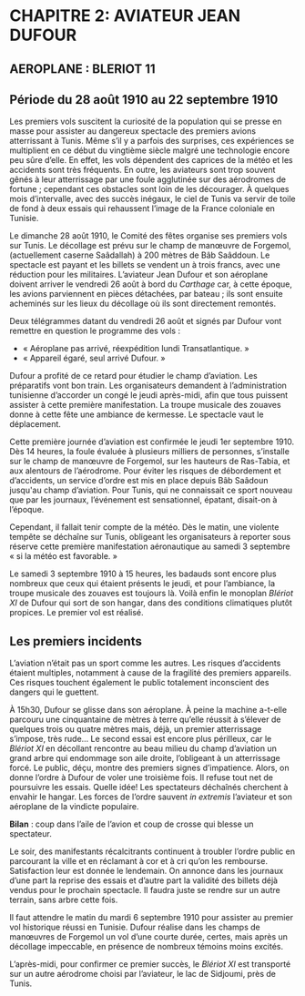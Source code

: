 # CHAPITRE 2:  AVIATEUR JEAN DUFOUR  
## AEROPLANE : BLERIOT 11  
## Période du 28 août 1910 au 22 septembre 1910  

Les premiers vols suscitent la curiosité de la population qui se presse en masse pour assister au dangereux spectacle des premiers avions atterrissant à Tunis. Même s’il y a parfois des surprises, ces expériences se multiplient en ce début du vingtième siècle malgré une technologie encore peu sûre d’elle. En effet, les vols dépendent des caprices de la météo et les accidents sont très fréquents. En outre, les aviateurs sont trop souvent gênés à leur atterrissage par une foule agglutinée sur des aérodromes de fortune ; cependant ces obstacles sont loin de les décourager. À quelques mois d’intervalle, avec des succès inégaux, le ciel de Tunis va servir de toile de fond à deux essais qui rehaussent l’image de la France coloniale en Tunisie.  

Le dimanche 28 août 1910, le Comité des fêtes organise ses premiers vols sur Tunis. Le décollage est prévu sur le champ de manœuvre de Forgemol, (actuellement caserne Saâdallah) à 200 mètres de Bâb Saâddoun. Le spectacle est payant et les billets se vendent un à trois francs, avec une réduction pour les militaires. L’aviateur Jean Dufour et son aéroplane doivent arriver le vendredi 26 août à bord du *Carthage* car, à cette époque, les avions parviennent en pièces détachées, par bateau ; ils sont ensuite acheminés sur les lieux du décollage où ils sont directement remontés.  

Deux télégrammes datant du vendredi 26 août et signés par Dufour vont remettre en question le programme des vols :  
- « Aéroplane pas arrivé, réexpédition lundi Transatlantique. »  
- « Appareil égaré, seul arrivé Dufour. »  

Dufour a profité de ce retard pour étudier le champ d’aviation. Les préparatifs vont bon train. Les organisateurs demandent à l’administration tunisienne d’accorder un congé le jeudi après-midi, afin que tous puissent assister à cette première manifestation. La troupe musicale des zouaves donne à cette fête une ambiance de kermesse. Le spectacle vaut le déplacement.  

Cette première journée d’aviation est confirmée le jeudi 1er septembre 1910. Dès 14 heures, la foule évaluée à plusieurs milliers de personnes, s’installe sur le champ de manœuvre de Forgemol, sur les hauteurs de Ras-Tabia, et aux alentours de l’aérodrome. Pour éviter les risques de débordement et d’accidents, un service d’ordre est mis en place depuis Bâb Saâdoun jusqu'au champ d’aviation. Pour Tunis, qui ne connaissait ce sport nouveau que par les journaux, l’événement est sensationnel, épatant, disait-on à l’époque.  

Cependant, il fallait tenir compte de la météo. Dès le matin, une violente tempête se déchaîne sur Tunis, obligeant les organisateurs à reporter sous réserve cette première manifestation aéronautique au samedi 3 septembre « si la météo est favorable. »  

Le samedi 3 septembre 1910 à 15 heures, les badauds sont encore plus nombreux que ceux qui étaient présents le jeudi, et pour l’ambiance, la troupe musicale des zouaves est toujours là. Voilà enfin le monoplan *Blériot XI* de Dufour qui sort de son hangar, dans des conditions climatiques plutôt propices. Le premier vol est réalisé.  

## Les premiers incidents  

L’aviation n’était pas un sport comme les autres. Les risques d’accidents étaient multiples, notamment à cause de la fragilité des premiers appareils. Ces risques touchent également le public totalement inconscient des dangers qui le guettent.  

À 15h30, Dufour se glisse dans son aéroplane. À peine la machine a-t-elle parcouru une cinquantaine de mètres à terre qu’elle réussit à s’élever de quelques trois ou quatre mètres mais, déjà, un premier atterrissage s’impose, très rude… Le second essai est encore plus périlleux, car le *Blériot XI* en décollant rencontre au beau milieu du champ d’aviation un grand arbre qui endommage son aile droite, l’obligeant à un atterrissage forcé. Le public, déçu, montre des premiers signes d’impatience. Alors, on donne l’ordre à Dufour de voler une troisième fois. Il refuse tout net de poursuivre les essais. Quelle idée! Les spectateurs déchaînés cherchent à envahir le hangar. Les forces de l’ordre sauvent *in extremis* l’aviateur et son aéroplane de la vindicte populaire.  

**Bilan** : coup dans l’aile de l’avion et coup de crosse qui blesse un spectateur.  

Le soir, des manifestants récalcitrants continuent à troubler l’ordre public en parcourant la ville et en réclamant à cor et à cri qu’on les rembourse. Satisfaction leur est donnée le lendemain. On annonce dans les journaux d’une part la reprise des essais et d’autre part la validité des billets déjà vendus pour le prochain spectacle. Il faudra juste se rendre sur un autre terrain, sans arbre cette fois.  

Il faut attendre le matin du mardi 6 septembre 1910 pour assister au premier vol historique réussi en Tunisie. Dufour réalise dans les champs de manœuvres de Forgemol un vol d’une courte durée, certes, mais après un décollage impeccable, en présence de nombreux témoins moins excités.  

L’après-midi, pour confirmer ce premier succès, le *Blériot XI* est transporté sur un autre aérodrome choisi par l’aviateur, le lac de Sidjoumi, près de Tunis.  

